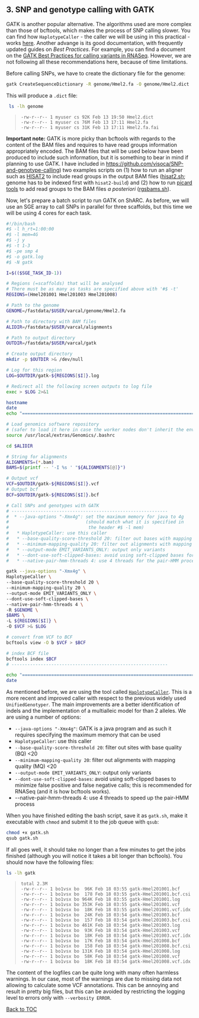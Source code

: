 ## 3. SNP and genotype calling with GATK
GATK is another popular alternative. The algorithms used are more complex than those of bcftools, which makes the process of SNP calling slower. You can find how ``HaplotypeCaller`` - the caller we will be using in this practical - works [here](https://software.broadinstitute.org/gatk/documentation/article?id=4148). Another advange is its good documentation, with frequently updated guides on *Best Practices*. For example, you can find a document on the [GATK Best Practices for calling variants in RNASeq](https://software.broadinstitute.org/gatk/documentation/article.php?id=3891). However, we are not following all these recommendations here, because of time limitations.  

Before calling SNPs, we have to create the dictionary file for the genome:
```bash
gatk CreateSequenceDictionary -R genome/Hmel2.fa -O genome/Hmel2.dict
```
This will produce a `.dict` file:
```bash
 ls -lh genome
```
>``-rw-r--r-- 1 myuser cs 92K Feb 13 19:50 Hmel2.dict``<br>
>``-rw-r--r-- 1 myuser cs 76M Feb 13 17:11 Hmel2.fa``<br>
>``-rw-r--r-- 1 myuser cs 31K Feb 13 17:11 Hmel2.fa.fai``<br>

__Important note:__ GATK is more picky than bcftools with regards to the content of the BAM files and requires to have read groups information appropriately encoded. The BAM files that will be used below have been produced to include such information, but it is something to bear in mind if planning to use GATK. I have included in https://github.com/visoca/SNP-and-genotype-calling) two examples scripts on (1) how to run an aligner such as [HISAT2](https://ccb.jhu.edu/software/hisat2/index.shtml) to include read groups in the output BAM files ([hisat2.sh](https://github.com/visoca/SNP-and-genotype-calling/blob/master/scripts/hisat2.sh); genome has to be indexed first with `hisat2-build`) and (2) how to run [picard tools](https://broadinstitute.github.io/picard/) to add read groups to the BAM files *a posteriori* ([rgsbams.sh](https://github.com/visoca/SNP-and-genotype-calling/blob/master/scripts/rgsbams.sh)). 

Now, let's prepare a batch script to run GATK on ShARC. As before, we will use an SGE array to call SNPs in parallel for three scaffolds, but this time we will be using 4 cores for each task.

```bash
#!/bin/bash
#$ -l h_rt=1:00:00
#$ -l mem=4G
#$ -j y
#$ -t 1-3
#$ -pe smp 4
#$ -o gatk.log
#$ -N gatk

I=$(($SGE_TASK_ID-1))

# Regions (=scaffolds) that will be analysed
# There must be as many as tasks are specified above with '#$ -t'
REGIONS=(Hmel201001 Hmel201003 Hmel201008)

# Path to the genome
GENOME=/fastdata/$USER/varcal/genome/Hmel2.fa

# Path to directory with BAM files
ALIDIR=/fastdata/$USER/varcal/alignments

# Path to output directory
OUTDIR=/fastdata/$USER/varcal/gatk

# Create output directory
mkdir -p $OUTDIR >& /dev/null

# Log for this region
LOG=$OUTDIR/gatk-${REGIONS[$I]}.log

# Redirect all the following screen outputs to log file
exec > $LOG 2>&1

hostname
date
echo "=============================================================================="

# Load genomics software repository
# (safer to load it here in case the worker nodes don't inherit the environment)
source /usr/local/extras/Genomics/.bashrc

cd $ALIDIR

# String for alignments
ALIGNMENTS=(*.bam)
BAMS=$(printf -- '-I %s ' "${ALIGNMENTS[@]}")

# Output vcf
VCF=$OUTDIR/gatk-${REGIONS[$I]}.vcf
# Output bcf
BCF=$OUTDIR/gatk-${REGIONS[$I]}.bcf

# Call SNPs and genotypes with GATK
# -----------------------------------------------------------
#  * --java-options "-Xmx4g": set the maximum memory for java to 4g 
#                             (should match what it is specified in
#                              the header #$ -l mem)
#   * HaplotypeCaller: use this caller
#   * --base-quality-score-threshold 20: filter out bases with mapping quality <20
#   * --minimum-mapping-quality 20: filter out alignments with mapping quality <20
#   * --output-mode EMIT_VARIANTS_ONLY: output only variants
#   * --dont-use-soft-clipped-bases: avoid using soft-clipped bases for calls
#   * --native-pair-hmm-threads 4: use 4 threads for the pair-HMM process

gatk --java-options "-Xmx4g" \
HaplotypeCaller \
--base-quality-score-threshold 20 \
--minimum-mapping-quality 20 \
--output-mode EMIT_VARIANTS_ONLY \
--dont-use-soft-clipped-bases \
--native-pair-hmm-threads 4 \
-R $GENOME \
$BAMS \
-L ${REGIONS[$I]} \
-O $VCF >& $LOG

# convert from VCF to BCF
bcftools view -O b $VCF > $BCF

# index BCF file
bcftools index $BCF
# -----------------------------------------------------------

echo "=============================================================================="
date
```
As mentioned before, we are using the tool called [``HaplotypeCaller``](https://software.broadinstitute.org/gatk/documentation/tooldocs/current/org_broadinstitute_hellbender_tools_walkers_haplotypecaller_HaplotypeCaller.php). This is a more recent and improved caller with respect to the previous widely used ``UnifiedGenotyper``. The main improvements are a better identification of indels and the implementation of a multialleic model for than 2 alleles. We are using a number of options:
* `--java-options "-Xmx4g"`: GATK is a java program and as such it requires specifying the maximum memory that can be used
* `HaplotypeCaller`: use this caller
* `--base-quality-score-threshold 20`: filter out sites with base quality (BQ) <20
* `--minimum-mapping-quality 20`: filter out alignments with mapping quality (MQ) <20
* `--output-mode EMIT_VARIANTS_ONLY`: output only variants
* `--dont-use-soft-clipped-bases`: avoid using soft-clipped bases to minimize false positive and false negative calls; this is recommended for RNASeq (and it is how bcftools works).
* --native-pair-hmm-threads 4: use 4 threads to speed up the pair-HMM process

When you have finished editing the bash script, save it as `gatk.sh`, make it executable with `chmod` and submit it to the job queue with `qsub`:
```bash
chmod +x gatk.sh
qsub gatk.sh
```
If all goes well, it should take no longer than a few minutes to get the jobs finished (although you will notice it takes a bit longer than bcftools). You should now have the following files:
```bash
ls -lh gatk
```

>``total 2.3M``<br>
>``-rw-r--r-- 1 bo1vsx bo  96K Feb 18 03:55 gatk-Hmel201001.bcf``<br>
>``-rw-r--r-- 1 bo1vsx bo  178 Feb 18 03:55 gatk-Hmel201001.bcf.csi``<br>
>``-rw-r--r-- 1 bo1vsx bo 964K Feb 18 03:55 gatk-Hmel201001.log``<br>
>``-rw-r--r-- 1 bo1vsx bo 353K Feb 18 03:55 gatk-Hmel201001.vcf``<br>
>``-rw-r--r-- 1 bo1vsx bo  18K Feb 18 03:55 gatk-Hmel201001.vcf.idx``<br>
>``-rw-r--r-- 1 bo1vsx bo  24K Feb 18 03:54 gatk-Hmel201003.bcf``<br>
>``-rw-r--r-- 1 bo1vsx bo  157 Feb 18 03:54 gatk-Hmel201003.bcf.csi``<br>
>``-rw-r--r-- 1 bo1vsx bo 461K Feb 18 03:54 gatk-Hmel201003.log``<br>
>``-rw-r--r-- 1 bo1vsx bo  93K Feb 18 03:54 gatk-Hmel201003.vcf``<br>
>``-rw-r--r-- 1 bo1vsx bo  18K Feb 18 03:54 gatk-Hmel201003.vcf.idx``<br>
>``-rw-r--r-- 1 bo1vsx bo  17K Feb 18 03:54 gatk-Hmel201008.bcf``<br>
>``-rw-r--r-- 1 bo1vsx bo  158 Feb 18 03:54 gatk-Hmel201008.bcf.csi``<br>
>``-rw-r--r-- 1 bo1vsx bo 131K Feb 18 03:54 gatk-Hmel201008.log``<br>
>``-rw-r--r-- 1 bo1vsx bo  58K Feb 18 03:54 gatk-Hmel201008.vcf``<br>
>``-rw-r--r-- 1 bo1vsx bo  18K Feb 18 03:54 gatk-Hmel201008.vcf.idx``<br>

The content of the logfiles can be quite long with many often harmless warnings. In our case, most of the warnings are due to missing data not allowing to calculate some VCF annotations. This can be annoying and result in pretty big files, but this can be avoided by restricting the logging level to errors only with ``--verbosity ERROR``.

[Back to TOC](index.md)
